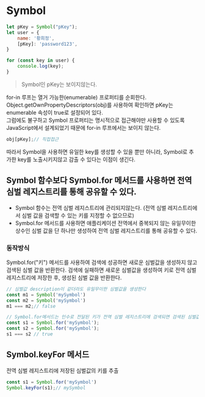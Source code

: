 # Symbol

```javascript
let pKey = Symbol("pKey");
let user = {
    name: '황희정',
    [pKey]: 'password123',
}

for (const key in user) {
    console.log(key);
}
```
> Symbol인 pKey는 보이지않는다.

for-in 루프는 열거 가능한(enumerable) 프로퍼티를 순회한다. Object.getOwnPropertyDescriptors(obj)를 사용하여 확인하면 pKey는 enumerable 속성이 true로 설정되어 있다. <br/>그럼에도 불구하고 Symbol 프로퍼티는 명시적으로 접근해야만 사용할 수 있도록 JavaScript에서 설계되었기 때문에 for-in 루프에서는 보이지 않는다.

```javascript
obj[pKey];// 직접접근
```

따라서 Symbol을 사용하면 유일한 key를 생성할 수 있을 뿐만 아니라, Symbol로 추가한 key를 노출시키지않고 감출 수 있다는 이점이 생긴다.

## Symbol 함수보다 Symbol.for 메서드를 사용하면 전역 심벌 레지스트리를 통해 공유할 수 있다.
- Symbol 함수는 전역 심벌 레지스트리에 관리되지않는다. (전역 심벌 레지스트리에서 심벌 값을 검색할 수 있는 키를 지정할 수 없으므로)
- Symbol.for 메서드를 사용하면 애플리케이션 전역에서 중복되지 않는 유일무이한 상수인 심벌 값을 단 하나만 생성하여 전역 심벌 레지스트리를 통해 공유할 수 있다.

### 동작방식
Symbol.for("키") 메서드를 사용하여 검색에 성공하면 새로운 심벌값을 생성하지 않고 검색된 심벌 값을 반환한다.
검색에 실패하면 새로운 심벌값을 생성하여 키로 전역 심벌 레지스트리에 저장한 후, 생성된 심벌 값을 반환한다.

```javascript
// 심벌값 description이 같더라도 유일무이한 심벌값을 생성한다
const m1 = Symbol('mySymbol')
const m2 = Symbol('mySymbol')
m1 === m2;// false

// Symbol.for메서드는 인수로 전달된 키가 전역 심벌 레지스트리에 검색되면 검색된 심벌값을 반환한다.
const s1 = Symbol.for('mySymbol');
const s2 = Symbol.for('mySymbol');
s1 === s2 // true
```

## Symbol.keyFor 메서드
전역 심벌 레지스트리에 저장된 심벌값의 키를 추출
```javascript
const s1 = Symbol.for('mySymbol')
Symbol.keyFor(s1);// mySymbol
```